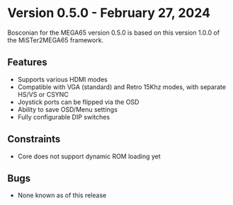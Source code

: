 Version 0.5.0 - February 27, 2024
=================================

Bosconian for the MEGA65 version 0.5.0 is based on this version 1.0.0 of the MiSTer2MEGA65 framework.

## Features
* Supports various HDMI modes
* Compatible with VGA (standard) and Retro 15Khz modes, with separate HS/VS or CSYNC
* Joystick ports can be flipped via the OSD
* Ability to save OSD/Menu settings
* Fully configurable DIP switches

## Constraints 
* Core does not support dynamic ROM loading yet

## Bugs
* None known as of this release










